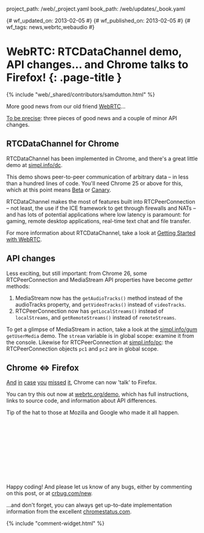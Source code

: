 project_path: /web/_project.yaml
book_path: /web/updates/_book.yaml

{# wf_updated_on: 2013-02-05 #}
{# wf_published_on: 2013-02-05 #}
{# wf_tags: news,webrtc,webaudio #}

# WebRTC: RTCDataChannel demo, API changes... and Chrome talks to Firefox! {: .page-title }

{% include "web/_shared/contributors/samdutton.html" %}


<p>More good news from our old friend <a href="http://www.webrtc.org" title="webrtc.org website">WebRTC</a>...</p>

<p><a href="http://en.wikipedia.org/wiki/File:Thomson_and_Thompson_in_Asterix.png" title="Thomson and Thompson in Asterix in Belgium">To be precise</a>: three pieces of good news and a couple of minor API changes.</p>

<h2>RTCDataChannel for Chrome</h2>

<p>RTCDataChannel has been implemented in Chrome, and there's a great little demo at <a href="http://www.simpl.info/rtcdatachannel" title="Data Channel">simpl.info/dc</a>.</p>

<p>This demo shows peer-to-peer communication of arbitrary data &ndash; in less than a hundred lines of code. You'll need Chrome 25 or above for this, which at this point means <a href="https://www.google.com/intl/en/chrome/browser/beta.html" title="Download Chrome Beta">Beta</a> or <a href="https://www.google.com/intl/en/chrome/browser/canary.html" title="Download Chrome Canary">Canary</a>.</p>

<p>RTCDataChannel makes the most of features built into RTCPeerConnection &ndash; not least, the use if the ICE framework to get through firewalls and NATs &ndash; and has lots of potential applications where low latency is paramount: for gaming, remote desktop applications, real-time text chat and file transfer.</p>

<p>For more information about RTCDataChannel, take a look at <a href="http://www.html5rocks.com/en/tutorials/webrtc/basics/#toc-rtcdatachannel" title="Information about RTCDataChannel on HTML5 Rocks">Getting Started with WebRTC</a>.</p>

<h2>API changes</h2>

<p>Less exciting, but still important: from Chrome 26, some RTCPeerConnection and MediaStream API properties have become <em>getter</em> methods:</p>

<ol>
	<li>MediaStream now has the <code>getAudioTracks()</code> method instead of the audioTracks property, and <code>getVideoTracks()</code> instead of <code>videoTracks</code>.</li>
	<li>RTCPeerConnection now has <code>getLocalStreams()</code> instead of <code>localStreams</code>, and <code>getRemoteStreams()</code> instead of <code>remoteStreams</code>.</li>
</ol>

<p>To get a glimpse of MediaStream in action, take a look at the <a href="http://simpl.info/getusermedia/" title="Simple getUserMedia demo">simpl.info/gum</a> <code>getUserMedia</code> demo. The <code>stream</code> variable is in global scope: examine it from the console. Likewise for RTCPeerConnection at <a href="Single page RTCPeerConnection demo" title="">simpl.info/pc</a>: the RTCPeerConnection objects <code>pc1</code> and <code>pc2</code> are in global scope.</p>

<h2>Chrome &lt;=&gt; Firefox</h2>

<p><a href="https://twitter.com/search?q=webrtc+chrome+firefox" title="Tweets about Chrome/Firefox WebRTC interop">And</a> <a href="http://www.webrtc.org/demo" title="webrtc.org demo page">in</a> <a href="https://hacks.mozilla.org/2013/02/hello-chrome-its-firefox-calling/" title="hacks.mozilla.org blog post">case</a> <a href="http://blog.chromium.org/2013/02/hello-firefox-this-is-chrome-calling.html" title="Chromium blog post">you</a> <a href="https://www.google.com/news?q=chrome+firefox+webrtc" title="News stories about Chrome/Firefox WebRTC interop">missed</a> <a href="https://news.ycombinator.com/item?id=5166239" title="Hacker News comments on Chrome Firefox WebRTC interop">it</a>, Chrome can now 'talk' to Firefox.</p>

<p>You can try this out now at <a href="http://www.webrtc.org/demo" title="webrtc.org instructions for using the apprtc video chat demo on Firefox and Chrome">webrtc.org/demo</a>, which has full instructions, links to source code, and information about API differences.</p>

<p>Tip of the hat to those at Mozilla and Google who made it all happen.</p>

<div class="video-wrapper">
  <iframe class="devsite-embedded-youtube-video" data-video-id="MsAWR_rJ5n8"
          data-autohide="1" data-showinfo="0" frameborder="0" allowfullscreen>
  </iframe>
</div> 

<p>Happy coding! And please let us know of any bugs, either by commenting on this post, or at <a href="http://crbug.com/new" title="File a Chrome bug">crbug.com/new</a>.</p>

<p>...and don't forget, you can always get up-to-date implementation information from the excellent <a href="http://www.chromestatus.com" title="chromestatus.com: implementation information for APIs in Chrome">chromestatus.com</a>.</p>


{% include "comment-widget.html" %}
